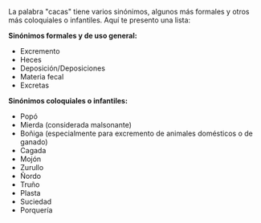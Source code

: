 La palabra "cacas" tiene varios sinónimos, algunos más formales y otros más coloquiales o infantiles. Aquí te presento una lista:

**Sinónimos formales y de uso general:**
*   Excremento
*   Heces
*   Deposición/Deposiciones
*   Materia fecal
*   Excretas

**Sinónimos coloquiales o infantiles:**
*   Popó
*   Mierda (considerada malsonante)
*   Boñiga (especialmente para excremento de animales domésticos o de ganado)
*   Cagada
*   Mojón
*   Zurullo
*   Ñordo
*   Truño
*   Plasta
*   Suciedad
*   Porquería